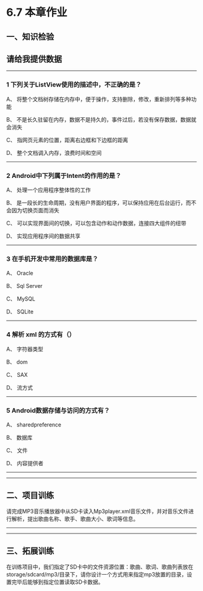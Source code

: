 # 6.7 本章作业

## 一、知识检验

> 
## 请给我提供数据

----

### 1 下列关于ListView使用的描述中，不正确的是？

A、 将整个文档树存储在内存中，便于操作，支持删除，修改，重新排列等多种功能

B、 不是长久驻留在内存，数据不是持久的，事件过后，若没有保存数据，数据就会消失

C、 指网页元素的位置，距离右边框和下边框的距离

D、 整个文档调入内存，浪费时间和空间

----

### 2 Android中下列属于Intent的作用的是？

A、 处理一个应用程序整体性的工作

B、 是一段长的生命周期，没有用户界面的程序，可以保持应用在后台运行，而不会因为切换页面而消失

C、 可以实现界面间的切换，可以包含动作和动作数据，连接四大组件的纽带

D、 实现应用程序间的数据共享

----

### 3 在手机开发中常用的数据库是？

A、 Oracle

B、 Sql Server

C、 MySQL

D、 SQLite

----

### 4 解析 xml 的方式有（）

A、 字符器类型

B、 dom

C、 SAX

D、 流方式

----

### 5 Android数据存储与访问的方式有？

A、 sharedpreference

B、 数据库

C、 文件

D、 内容提供者

----

----

## 二、项目训练

请完成MP3音乐播放器中从SD卡读入Mp3player.xml音乐文件，并对音乐文件进行解析，提出歌曲名称、歌手、歌曲大小、歌词等信息。

----

----

## 三、拓展训练

在训练项目中，我们指定了SD卡中的文件资源位置：歌曲、歌词、歌曲列表放在storage/sdcard/mp3/目录下，请你设计一个方式用来指定mp3放置的目录，设置完毕后能够到指定位置读取SD卡数据。